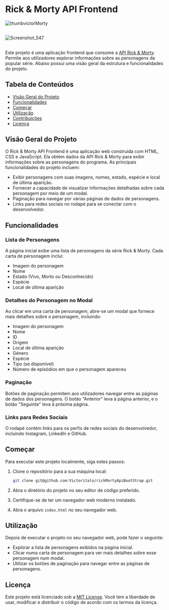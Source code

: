 # Rick & Morty API Frontend

![thumbvictorMorty](https://github.com/Victoritalo/rickMortyApiBootStrap/assets/108995269/0d21b3fe-4c7a-4690-8110-7eb74a4fd3d9)
## 
![Screenshot_547](https://github.com/Victoritalo/rickMortyApiBootStrap/assets/108995269/8edd4ff9-6c9f-46ce-b2f4-604c1aea2039)
## 
Este projeto é uma aplicação frontend que consome a [API Rick & Morty](https://rickandmortyapi.com/). Permite aos utilizadores explorar informações sobre as personagens da popular série. Abaixo possui uma visão geral da estrutura e funcionalidades do projeto.

## Tabela de Conteúdos

- [Visão Geral do Projeto](#visão-geral-do-projeto)
- [Funcionalidades](#funcionalidades)
- [Começar](#começar)
- [Utilização](#utilização)
- [Contribuições](#contribuições)
- [Licença](#licença)

## Visão Geral do Projeto

O Rick & Morty API Frontend é uma aplicação web construída com HTML, CSS e JavaScript. Ela obtém dados da API Rick & Morty para exibir informações sobre as personagens do programa. As principais funcionalidades do projeto incluem:

- Exibir personagens com suas imagens, nomes, estado, espécie e local de última aparição.
- Fornecer a capacidade de visualizar informações detalhadas sobre cada personagem por meio de um modal.
- Paginação para navegar por várias páginas de dados de personagens.
- Links para redes sociais no rodapé para se conectar com o desenvolvedor.

## Funcionalidades

### Lista de Personagens

A página inicial exibe uma lista de personagens da série Rick & Morty. Cada carta de personagem inclui:

- Imagem do personagem
- Nome
- Estado (Vivo, Morto ou Desconhecido)
- Espécie
- Local de última aparição

### Detalhes do Personagem no Modal

Ao clicar em uma carta de personagem, abre-se um modal que fornece mais detalhes sobre o personagem, incluindo:

- Imagem do personagem
- Nome
- ID
- Origem
- Local de última aparição
- Género
- Espécie
- Tipo (se disponível)
- Número de episódios em que o personagem apareceu

### Paginação

Botões de paginação permitem aos utilizadores navegar entre as páginas de dados dos personagens. O botão "Anterior" leva à página anterior, e o botão "Seguinte" leva à próxima página.

### Links para Redes Sociais

O rodapé contém links para os perfis de redes sociais do desenvolvedor, incluindo Instagram, LinkedIn e GitHub.

## Começar

Para executar este projeto localmente, siga estes passos:

1. Clone o repositório para a sua máquina local:

   ```bash
   git clone git@github.com:Victoritalo/rickMortyApiBootStrap.git
   ```

2. Abra o diretório do projeto no seu editor de código preferido.

3. Certifique-se de ter um navegador web moderno instalado.

4. Abra o arquivo `index.html` no seu navegador web.

## Utilização

Depois de executar o projeto no seu navegador web, pode fazer o seguinte:

- Explorar a lista de personagens exibidos na página inicial.
- Clicar numa carta de personagem para ver mais detalhes sobre esse personagem num modal.
- Utilizar os botões de paginação para navegar entre as páginas de personagens.


## Licença

Este projeto está licenciado sob a [MIT License](https://github.com/Victoritalo/rickMortyApiBootStrap/blob/main/LICENSE). Você tem a liberdade de usar, modificar e distribuir o código de acordo com os termos da licença.